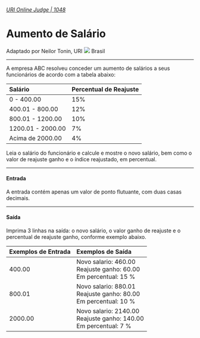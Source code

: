 ###### [URI Online Judge | 1048][1]
# Aumento de Salário 
Adaptado por Neilor Tonin, URI ![][2] Brasil
***
A empresa ABC resolveu conceder um aumento de salários a seus funcionários de acordo com a tabela abaixo:

| Salário           | Percentual de Reajuste      |
| :-                | :-                          |
| 0 - 400.00        | 15%                         |
| 400.01 - 800.00   | 12%                         |
| 800.01 - 1200.00  | 10%                         |
| 1200.01 - 2000.00 | 7%                          |
| Acima de 2000.00  | 4%                          |

Leia o salário do funcionário e calcule e mostre o novo salário, bem como o valor de reajuste ganho e o índice reajustado, em percentual.
***
#### Entrada
A entrada contém apenas um valor de ponto flutuante, com duas casas decimais.
***
#### Saída
Imprima 3 linhas na saída: o novo salário, o valor ganho de reajuste e o percentual de reajuste ganho, conforme exemplo abaixo.

| Exemplos de Entrada             | Exemplos de Saída                                                                  |
| :-                              | :-                                                                                 |
| 400.00                          | Novo salario: 460.00 <br> Reajuste ganho: 60.00 <br> Em percentual: 15 %           |
| 800.01                          | Novo salario: 880.01 <br> Reajuste ganho: 80.00 <br> Em percentual: 10 %           |
| 2000.00                         | Novo salario: 2140.00 <br> Reajuste ganho: 140.00 <br> Em percentual: 7 %          |

[1]: https://www.urionlinejudge.com.br/judge/pt/problems/view/1048
[2]: https://resources.urionlinejudge.com.br/gallery/images/flags/br.gif

